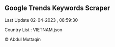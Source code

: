 

## Google Trends Keywords Scraper 
 
Last Update 02-04-2023 , 08:59:30

Country List :
VIETNAM.json



© Abdul Muttaqin 
